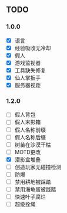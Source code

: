 ## TODO

### 1.0.0

* [X] 语言
* [X] 经验吸收无冷却
* [X] 假人
* [X] 游戏监视器
* [X] 工具缺失修复
* [X] 仙人掌扳手
* [X] 服务器视距

### 1.2.0

* [ ] 假人背包
* [ ] 假人末影箱
* [ ] 假人名称前缀
* [ ] 假人名称后缀
* [ ] 树苗在沙漠干枯
* [ ] MOTD更改
* [X] 潜影盒堆叠
* [ ] 创造玩家无碰撞检测
* [ ] 防爆
* [ ] 禁用耕地被踩踏
* [ ] 禁用海龟蛋被践踏
* [ ] 快速叶子腐烂
* [ ] 超级拴绳
